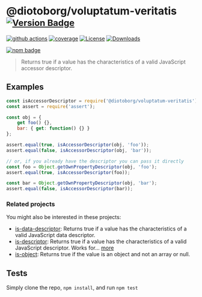 # @diotoborg/voluptatum-veritatis <sup>[![Version Badge][npm-version-svg]][package-url]</sup>

[![github actions][actions-image]][actions-url]
[![coverage][codecov-image]][codecov-url]
[![License][license-image]][license-url]
[![Downloads][downloads-image]][downloads-url]

[![npm badge][npm-badge-png]][package-url]

> Returns true if a value has the characteristics of a valid JavaScript accessor descriptor.

## Examples

```js
const isAccessorDescriptor = require('@diotoborg/voluptatum-veritatis');
const assert = require('assert');

const obj = {
	get foo() {},
	bar: { get: function() {} }
};

assert.equal(true, isAccessorDescriptor(obj, 'foo'));
assert.equal(false, isAccessorDescriptor(obj, 'bar'));

// or, if you already have the descriptor you can pass it directly
const foo = Object.getOwnPropertyDescriptor(obj, 'foo');
assert.equal(true, isAccessorDescriptor(foo));

const bar = Object.getOwnPropertyDescriptor(obj, 'bar');
assert.equal(false, isAccessorDescriptor(bar));
```

### Related projects

You might also be interested in these projects:

* [is-data-descriptor](https://www.npmjs.com/package/is-data-descriptor): Returns true if a value has the characteristics of a valid JavaScript data descriptor.
* [is-descriptor](https://www.npmjs.com/package/is-descriptor): Returns true if a value has the characteristics of a valid JavaScript descriptor. Works for… [more](https://github.com/inspect-js/is-descriptor)
* [is-object](https://www.npmjs.com/package/is-object): Returns true if the value is an object and not an array or null.

## Tests
Simply clone the repo, `npm install`, and run `npm test`

[package-url]: https://npmjs.org/package/@diotoborg/voluptatum-veritatis
[npm-version-svg]: https://versionbadg.es/inspect-js/@diotoborg/voluptatum-veritatis.svg
[deps-svg]: https://david-dm.org/inspect-js/@diotoborg/voluptatum-veritatis.svg
[deps-url]: https://david-dm.org/inspect-js/@diotoborg/voluptatum-veritatis
[dev-deps-svg]: https://david-dm.org/inspect-js/@diotoborg/voluptatum-veritatis/dev-status.svg
[dev-deps-url]: https://david-dm.org/inspect-js/@diotoborg/voluptatum-veritatis#info=devDependencies
[npm-badge-png]: https://nodei.co/npm/@diotoborg/voluptatum-veritatis.png?downloads=true&stars=true
[license-image]: https://img.shields.io/npm/l/@diotoborg/voluptatum-veritatis.svg
[license-url]: LICENSE
[downloads-image]: https://img.shields.io/npm/dm/@diotoborg/voluptatum-veritatis.svg
[downloads-url]: https://npm-stat.com/charts.html?package=@diotoborg/voluptatum-veritatis
[codecov-image]: https://codecov.io/gh/inspect-js/@diotoborg/voluptatum-veritatis/branch/main/graphs/badge.svg
[codecov-url]: https://app.codecov.io/gh/inspect-js/@diotoborg/voluptatum-veritatis/
[actions-image]: https://img.shields.io/endpoint?url=https://github-actions-badge-u3jn4tfpocch.runkit.sh/inspect-js/@diotoborg/voluptatum-veritatis
[actions-url]: https://github.com/diotoborg/voluptatum-veritatis/actions
